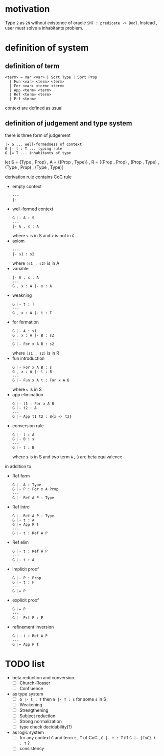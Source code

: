 # motivation
Type `2` as `2N` without existence of oracle `SMT : predicate -> Bool`.
Instead , user must solve a inhabitants problem.

# definition of system
## definition of term
```
<term> = Var <var> | Sort Type | Sort Prop
  | Fun <var> <term> <term>
  | For <var> <term> <term>
  | App <term> <term>
  | Ref <term> <term>
  | Prf <term>
```
context are defined as usual

## definition of judgement and type system
there is three form of judgement

```
|- G ... well-formedness of context
G |- t : T ... typing rule
G |= T ... inhabitants of type
```

let S = {Type , Prop} , A = {(Prop , Type)} , R = {(Prop , Prop) , (Prop , Type) , (Type , Prop) , (Type , Type)}

derivation rule contains CoC rule

- empty context
  ```
  ---
  |-
  ```
- well-formed context
  ```
  G |- A : S
  ---
  |- G , x : A
  ```
  where `s` is in S and `x` is not in `G`
- axiom
  ```
  ---
  |- s1 : s2
  ```
  where `(s1 , s2)` is in A
- variable
  ```
  |- G , x : A
  ---
  G , x : A |- x : A
  ```
- weakning
  ```
  G |- t : T
  ---
  G , x : A |- t : T
  ```
- for formation
  ```
  G |- A : s1
  G , x : A |- B : s2
  ---
  G |- For x A B : s2
  ```
  where `(s1 , s2)` is in R
- fun introduction
  ```
  G |- For x A B : s
  G , x : A |- t : B
  ---
  G |- Fun x A t : For x A B
  ```
  where `s` is in S
- app elimination
  ```
  G |- t1 : For x A B
  G |- t2 : A
  ---
  G |- App t1 t2 : B{x <- t2}
  ```
- conversion rule
  ```
  G |- t : A
  G |- B : s
  ---
  G |- t : B
  ```
  where `s` is in S and two term `A` , `B` are beta equivalence

in addition to

- Ref form
  ```
  G |- A : Type
  G |- P : For x A Prop
  ---
  G |- Ref A P : Type
  ```
- Ref intro
  ```
  G |- Ref A P : Type
  G |- t : A
  G |= App P t
  ---
  G |- t : Ref A P
  ```
- Ref elim
  ```
  G |- t : Ref A P
  ---
  G |- t : A
  ```
- implicit proof
  ```
  G |- P : Prop
  G |- t : P
  ---
  G |= P
  ```
- explicit proof
  ```
  G |= P
  ---
  G |- Prf P : P
  ```
- refinement inversion
  ```
  G |- t : Ref A P
  ---
  G |= App P t
  ```

# TODO list
- beta reduction and conversion
  - [ ] Church-Rosser
  - [ ] Confluence
- as type system
  - [ ] `G |- t : T` then `G |- T : s` for some `s` in S
  - [ ] Weakening
  - [ ] Strengthening
  - [ ] Subject reduction
  - [ ] Strong normalization
  - [ ] type check decidability(?)
- as logic system
  - [ ] for any context `G` and term `t` , `T` of CoC , `G |- t : T` iff `G |-_{CoC} t : T` ?
  - [ ] consistency